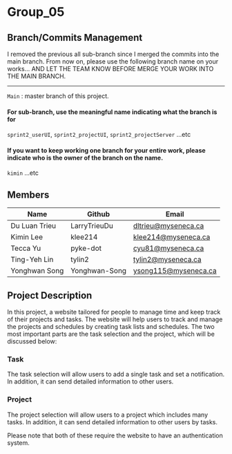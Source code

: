 # Group_05

## Branch/Commits Management
I removed the previous all sub-branch since I merged the commits into the main branch. From now on, please use the following branch name on your works...
AND LET THE TEAM KNOW BEFORE MERGE YOUR WORK INTO THE MAIN BRANCH.

<hr/>

```Main``` : master branch of this project. <br/>

#### For sub-branch, use the meaningful name indicating what the branch is for
```sprint2_userUI```, ```sprint2_projectUI```, ```sprint2_projectServer``` ...etc

#### If you want to keep working one branch for your entire work, please indicate who is the owner of the branch on the name.
```kimin``` ...etc


## Members
| Name           | Github    | Email                       | 
| -------------- | --------- | --------------------------- | 
| Du Luan Trieu  | LarryTrieuDu | dltrieu@myseneca.ca | 
| Kimin Lee      | klee214   | klee214@myseneca.ca | 
| Tecca Yu       | pyke-dot  | cyu81@myseneca.ca   | 
| Ting-Yeh Lin   | tylin2    | tylin2@myseneca.ca  | 
| Yonghwan Song  | Yonghwan-Song  | ysong115@myseneca.ca | 

## Project Description
In this project, a website tailored for people to manage time and keep track of their projects and tasks. The website will help users to track and manage the projects and schedules by creating task lists and schedules. The two most important parts are the task selection and the project, which will be discussed below:

### Task
The task selection will allow users to add a single task and set a notification. In addition, it can send detailed information to other users.

### Project
The project selection will allow users to a project which includes many tasks. In addition, it can send detailed information to other users by tasks.

Please note that both of these require the website to have an authentication system.

